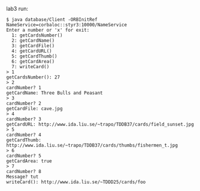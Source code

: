 lab3 run:

	$ java database/Client -ORBInitRef NameService=corbaloc::styr3:10000/NameService
	Enter a number or 'x' for exit:
	  1: getCardsNumber()
	  2: getCardName()
	  3: getCardFile()
	  4: getCardURL()
	  5: getCardThumb()
	  6: getCardArea()
	  7: writeCard()
	> 1
	getCardsNumber(): 27
	> 2
	cardNumber? 1
	getCardName: Three Bulls and Peasant
	> 3
	cardNumber? 2
	getCardFile: cave.jpg
	> 4
	cardNumber? 3
	getCardURL: http://www.ida.liu.se/~trapo/TDDB37/cards/field_sunset.jpg
	> 5
	cardNumber? 4
	getCardThumb: http://www.ida.liu.se/~trapo/TDDB37/cards/thumbs/fishermen_t.jpg
	> 6
	cardNumber? 5
	getCardArea: true
	> 7
	cardNumber? 8
	Message? tut
	writeCard(): http://www.ida.liu.se/~TDDD25/cards/foo
